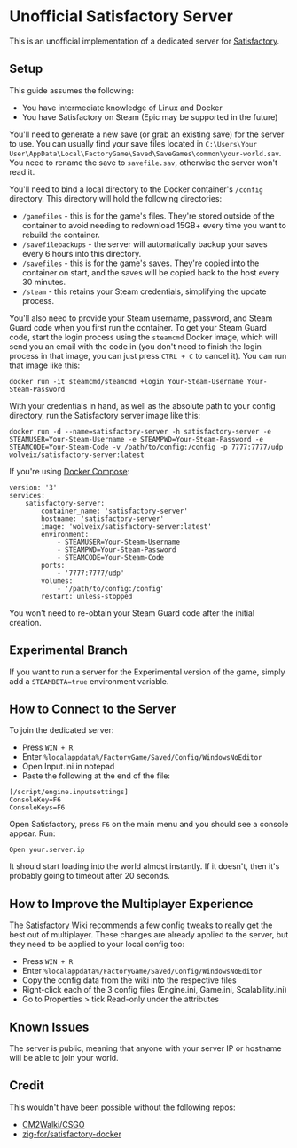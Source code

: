# Unofficial Satisfactory Server

This is an unofficial implementation of a dedicated server for [Satisfactory](https://store.steampowered.com/app/526870/Satisfactory/).

## Setup

This guide assumes the following:
- You have intermediate knowledge of Linux and Docker
- You have Satisfactory on Steam (Epic may be supported in the future)

You'll need to generate a new save (or grab an existing save) for the server to use. You can usually find your save files located in `C:\Users\Your User\AppData\Local\FactoryGame\Saved\SaveGames\common\your-world.sav`. You need to rename the save to `savefile.sav`, otherwise the server won't read it.

You'll need to bind a local directory to the Docker container's `/config` directory. This directory will hold the following directories:
- `/gamefiles` - this is for the game's files. They're stored outside of the container to avoid needing to redownload 15GB+ every time you want to rebuild the container.
- `/savefilebackups` - the server will automatically backup your saves every 6 hours into this directory.
- `/savefiles` - this is for the game's saves. They're copied into the container on start, and the saves will be copied back to the host every 30 minutes.
- `/steam` - this retains your Steam credentials, simplifying the update process.

You'll also need to provide your Steam username, password, and Steam Guard code when you first run the container. To get your Steam Guard code, start the login process using the `steamcmd` Docker image, which will send you an email with the code in (you don't need to finish the login process in that image, you can just press `CTRL + C` to cancel it). You can run that image like this:

```
docker run -it steamcmd/steamcmd +login Your-Steam-Username Your-Steam-Password
```

With your credentials in hand, as well as the absolute path to your config directory, run the Satisfactory server image like this:

```
docker run -d --name=satisfactory-server -h satisfactory-server -e STEAMUSER=Your-Steam-Username -e STEAMPWD=Your-Steam-Password -e STEAMCODE=Your-Steam-Code -v /path/to/config:/config -p 7777:7777/udp wolveix/satisfactory-server:latest
```

If you're using [Docker Compose](https://docs.docker.com/compose/):

```
version: '3'
services:
    satisfactory-server:
        container_name: 'satisfactory-server'
        hostname: 'satisfactory-server'
        image: 'wolveix/satisfactory-server:latest'
        environment:
            - STEAMUSER=Your-Steam-Username
            - STEAMPWD=Your-Steam-Password
            - STEAMCODE=Your-Steam-Code
        ports:
            - '7777:7777/udp'
        volumes:
            - '/path/to/config:/config'
        restart: unless-stopped
```

You won't need to re-obtain your Steam Guard code after the initial creation.

## Experimental Branch

If you want to run a server for the Experimental version of the game, simply add a `STEAMBETA=true` environment variable.

## How to Connect to the Server

To join the dedicated server:
- Press `WIN + R`
- Enter `%localappdata%/FactoryGame/Saved/Config/WindowsNoEditor`
- Open Input.ini in notepad
- Paste the following at the end of the file:

```
[/script/engine.inputsettings]
ConsoleKey=F6
ConsoleKeys=F6
```

Open Satisfactory, press `F6` on the main menu and you should see a console appear. Run:
```
Open your.server.ip
```

It should start loading into the world almost instantly. If it doesn't, then it's probably going to timeout after 20 seconds. 

## How to Improve the Multiplayer Experience

The [Satisfactory Wiki](https://satisfactory.fandom.com/wiki/Multiplayer#Engine.ini) recommends a few config tweaks to really get the best out of multiplayer. These changes are already applied to the server, but they need to be applied to your local config too:
- Press `WIN + R`
- Enter `%localappdata%/FactoryGame/Saved/Config/WindowsNoEditor`
- Copy the config data from the wiki into the respective files
- Right-click each of the 3 config files (Engine.ini, Game.ini, Scalability.ini)
- Go to Properties > tick Read-only under the attributes

## Known Issues

The server is public, meaning that anyone with your server IP or hostname will be able to join your world.

## Credit

This wouldn't have been possible without the following repos:
- [CM2Walki/CSGO](https://github.com/CM2Walki/CSGO)
- [zig-for/satisfactory-docker](https://github.com/zig-for/satisfactory-docker)
